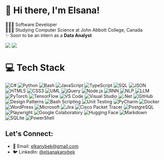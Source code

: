 # 🌷 Hi there, I'm Elsana! 

👩🏻‍💻 Software Developer<br/>
👩🏻‍🎓 Studying Computer Science at John Abbott College, Canada<br/>
✨ Soon to be an intern as a **Data Analyst** <br/>

<!-- GitHub stats from https://github.com/anuraghazra/github-readme-stats -->
![](https://github-readme-stats.vercel.app/api?username=elkanybek&theme=radical&hide_border=true&include_all_commits=false&count_private=false)
![](https://github-readme-stats.vercel.app/api/top-langs/?username=elkanybek&theme=radical&hide_border=true&include_all_commits=false&count_private=false&layout=compact)


# 💻 Tech Stack
![C#](https://img.shields.io/badge/c%23-%23239120.svg?style=for-the-badge&logo=c-sharp&logoColor=white)
![Python](https://img.shields.io/badge/python-3670A0?style=for-the-badge&logo=python&logoColor=ffdd54)
![Bash](https://img.shields.io/badge/bash-%23121011.svg?style=for-the-badge&logo=gnu-bash&logoColor=white)
![JavaScript](https://img.shields.io/badge/javascript-%23323330.svg?style=for-the-badge&logo=javascript&logoColor=%23F7DF1E)
![TypeScript](https://img.shields.io/badge/typescript-%23007ACC.svg?style=for-the-badge&logo=typescript&logoColor=white)
![SQL](https://img.shields.io/badge/sql-%23276DBF.svg?style=for-the-badge&logo=sqlite&logoColor=white)
![JSON](https://img.shields.io/badge/json-%232C7BB2.svg?style=for-the-badge&logo=json&logoColor=white)
![HTML5](https://img.shields.io/badge/html5-%23E34F26.svg?style=for-the-badge&logo=html5&logoColor=white)
![CSS3](https://img.shields.io/badge/css3-%231572B6.svg?style=for-the-badge&logo=css3&logoColor=white)
![UML](https://img.shields.io/badge/UML-%23000000.svg?style=for-the-badge&logo=uml&logoColor=white)
![jQuery](https://img.shields.io/badge/jquery-%230769AD.svg?style=for-the-badge&logo=jquery&logoColor=white)
![Node.js](https://img.shields.io/badge/node.js-%23339933.svg?style=for-the-badge&logo=node.js&logoColor=white)
![RNN](https://img.shields.io/badge/rnn-%23FF6F61.svg?style=for-the-badge&logo=rnn&logoColor=white)
![NLP](https://img.shields.io/badge/nlp-%23FF9800.svg?style=for-the-badge&logo=nlp&logoColor=white)
![LLM](https://img.shields.io/badge/llm-%2395C0D7.svg?style=for-the-badge&logo=llm&logoColor=white)
![PyTorch](https://img.shields.io/badge/pytorch-%23EE4C2C.svg?style=for-the-badge&logo=pytorch&logoColor=white)
![TensorFlow](https://img.shields.io/badge/tensorflow-%23FF6F00.svg?style=for-the-badge&logo=tensorflow&logoColor=white)
![VS Code](https://img.shields.io/badge/visual%20studio%20code-%23007ACC.svg?style=for-the-badge&logo=visual-studio-code&logoColor=white)
![Visual Studio](https://img.shields.io/badge/visual%20studio-%235C2D91.svg?style=for-the-badge&logo=visualstudio&logoColor=white)
![.Net](https://img.shields.io/badge/.net-%23239120.svg?style=for-the-badge&logo=.net&logoColor=white)
![GitHub](https://img.shields.io/badge/github-%23121011.svg?style=for-the-badge&logo=github&logoColor=white)
![Design Patterns](https://img.shields.io/badge/design%20patterns-%23000000.svg?style=for-the-badge&logo=designpatterns&logoColor=white)
![Bash Scripting](https://img.shields.io/badge/bash%20scripting-%23121011.svg?style=for-the-badge&logo=gnu-bash&logoColor=white)
![Unit Testing](https://img.shields.io/badge/unit%20testing-%23239120.svg?style=for-the-badge&logo=testing&logoColor=white)
![PyCharm](https://img.shields.io/badge/pycharm-%23121011.svg?style=for-the-badge&logo=pycharm&logoColor=white)
![Docker](https://img.shields.io/badge/docker-%232496ED.svg?style=for-the-badge&logo=docker&logoColor=white)
![WordPress](https://img.shields.io/badge/wordpress-%23462A1F.svg?style=for-the-badge&logo=wordpress&logoColor=white)
![Microsoft](https://img.shields.io/badge/microsoft-%23001718.svg?style=for-the-badge&logo=microsoft&logoColor=white)
![Jira](https://img.shields.io/badge/jira-%230A0F1A.svg?style=for-the-badge&logo=jira&logoColor=white)
![Cisco Packet Tracer](https://img.shields.io/badge/cisco%20packet%20tracer-%231C6D91.svg?style=for-the-badge&logo=cisco&logoColor=white)
![PostgreSQL](https://img.shields.io/badge/postgresql-%234B8BBE.svg?style=for-the-badge&logo=postgresql&logoColor=white)
![Playwright](https://img.shields.io/badge/playwright-%234B8BBE.svg?style=for-the-badge&logo=playwright&logoColor=white)
![Google Colaboratory](https://img.shields.io/badge/google%20colab-%23F9AB00.svg?style=for-the-badge&logo=googlecolab&logoColor=white)
![Hugging Face](https://img.shields.io/badge/hugging%20face-%23FF8C00.svg?style=for-the-badge&logo=huggingface&logoColor=white)
![Markdown](https://img.shields.io/badge/markdown-%23000000.svg?style=for-the-badge&logo=markdown&logoColor=white)
![SQLite](https://img.shields.io/badge/sqlite-%230740A0.svg?style=for-the-badge&logo=sqlite&logoColor=white)
![PowerShell](https://img.shields.io/badge/powershell-%233D8B8C.svg?style=for-the-badge&logo=powershell&logoColor=white)


## Let's Connect:
- 📧 Email: [elkanybek@gmail.com](mailto:elkanybek@gmail.com)
- 🐦 LinkedIn: [@elsanakanybek](https://www.linkedin.com/in/elsanakanybek/)
